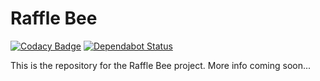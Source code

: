# Raffle Bee

[![Codacy Badge](https://api.codacy.com/project/badge/Grade/51941a9c9f2f4d12832355933b6527c9)](https://app.codacy.com/app/bustikiller/raffle-bee?utm_source=github.com&utm_medium=referral&utm_content=bustikiller/raffle-bee&utm_campaign=badger) [![Dependabot Status](https://api.dependabot.com/badges/status?host=github&repo=bustikiller/raffle-bee)](https://dependabot.com)

This is the repository for the Raffle Bee project. More info coming soon...
